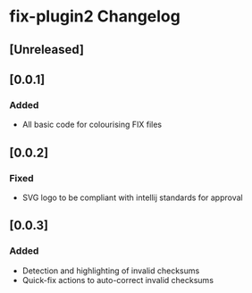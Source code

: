 <!-- Keep a Changelog guide -> https://keepachangelog.com -->

# fix-plugin2 Changelog

## [Unreleased]

## [0.0.1]
### Added
- All basic code for colourising FIX files

## [0.0.2]
### Fixed
- SVG logo to be compliant with intellij standards for approval

## [0.0.3]
### Added
- Detection and highlighting of invalid checksums
- Quick-fix actions to auto-correct invalid checksums 